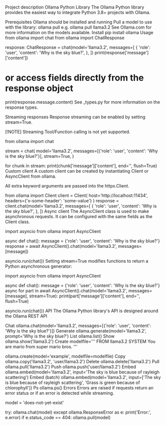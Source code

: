 Project description
Ollama Python Library
The Ollama Python library provides the easiest way to integrate Python 3.8+ projects with Ollama.

Prerequisites
Ollama should be installed and running
Pull a model to use with the library: ollama pull <model> e.g. ollama pull llama3.2
See Ollama.com for more information on the models available.
Install
pip install ollama
Usage
from ollama import chat
from ollama import ChatResponse

response: ChatResponse = chat(model='llama3.2', messages=[
  {
    'role': 'user',
    'content': 'Why is the sky blue?',
  },
])
print(response['message']['content'])
# or access fields directly from the response object
print(response.message.content)
See _types.py for more information on the response types.

Streaming responses
Response streaming can be enabled by setting stream=True.

[!NOTE] Streaming Tool/Function calling is not yet supported.

from ollama import chat

stream = chat(
    model='llama3.2',
    messages=[{'role': 'user', 'content': 'Why is the sky blue?'}],
    stream=True,
)

for chunk in stream:
  print(chunk['message']['content'], end='', flush=True)
Custom client
A custom client can be created by instantiating Client or AsyncClient from ollama.

All extra keyword arguments are passed into the httpx.Client.

from ollama import Client
client = Client(
  host='http://localhost:11434',
  headers={'x-some-header': 'some-value'}
)
response = client.chat(model='llama3.2', messages=[
  {
    'role': 'user',
    'content': 'Why is the sky blue?',
  },
])
Async client
The AsyncClient class is used to make asynchronous requests. It can be configured with the same fields as the Client class.

import asyncio
from ollama import AsyncClient

async def chat():
  message = {'role': 'user', 'content': 'Why is the sky blue?'}
  response = await AsyncClient().chat(model='llama3.2', messages=[message])

asyncio.run(chat())
Setting stream=True modifies functions to return a Python asynchronous generator:

import asyncio
from ollama import AsyncClient

async def chat():
  message = {'role': 'user', 'content': 'Why is the sky blue?'}
  async for part in await AsyncClient().chat(model='llama3.2', messages=[message], stream=True):
    print(part['message']['content'], end='', flush=True)

asyncio.run(chat())
API
The Ollama Python library's API is designed around the Ollama REST API

Chat
ollama.chat(model='llama3.2', messages=[{'role': 'user', 'content': 'Why is the sky blue?'}])
Generate
ollama.generate(model='llama3.2', prompt='Why is the sky blue?')
List
ollama.list()
Show
ollama.show('llama3.2')
Create
modelfile='''
FROM llama3.2
SYSTEM You are mario from super mario bros.
'''

ollama.create(model='example', modelfile=modelfile)
Copy
ollama.copy('llama3.2', 'user/llama3.2')
Delete
ollama.delete('llama3.2')
Pull
ollama.pull('llama3.2')
Push
ollama.push('user/llama3.2')
Embed
ollama.embed(model='llama3.2', input='The sky is blue because of rayleigh scattering')
Embed (batch)
ollama.embed(model='llama3.2', input=['The sky is blue because of rayleigh scattering', 'Grass is green because of chlorophyll'])
Ps
ollama.ps()
Errors
Errors are raised if requests return an error status or if an error is detected while streaming.

model = 'does-not-yet-exist'

try:
  ollama.chat(model)
except ollama.ResponseError as e:
  print('Error:', e.error)
  if e.status_code == 404:
    ollama.pull(model)
